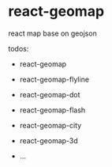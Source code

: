 # react-geomap
react map base on geojson

todos:

- react-geomap

- react-geomap-flyline

- react-geomap-dot

- react-geomap-flash

- react-geomap-city

- react-geomap-3d

- ...

